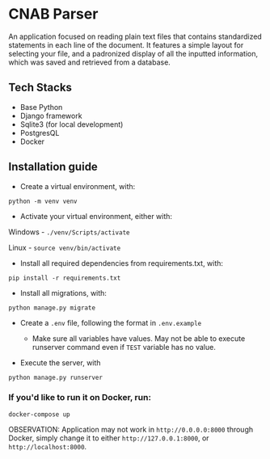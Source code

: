 # CNAB Parser

An application focused on reading plain text files that contains standardized statements in each line of the document. It features a simple layout for selecting your file, and a padronized display of all the inputted information, which was saved and retrieved from a database.

## Tech Stacks

- Base Python
- Django framework
- Sqlite3 (for local development)
- PostgresQL
- Docker

## Installation guide

- Create a virtual environment, with:

`python -m venv venv`

- Activate your virtual environment, either with:

Windows - `./venv/Scripts/activate`

Linux - `source venv/bin/activate`

- Install all required dependencies from requirements.txt, with:

`pip install -r requirements.txt`

- Install all migrations, with:

`python manage.py migrate`

- Create a `.env` file, following the format in `.env.example`

  - Make sure all variables have values. May not be able to execute runserver command even if `TEST` variable has no value.

- Execute the server, with

`python manage.py runserver`

### If you'd like to run it on Docker, run:

`docker-compose up`

OBSERVATION: Application may not work in `http://0.0.0.0:8000` through Docker, simply change it to either `http://127.0.0.1:8000`, or `http://localhost:8000`.
